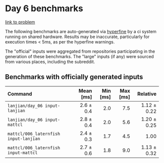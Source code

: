 # Day 6 benchmarks

[link to problem](http://adventofcode.com/2021/day/6)

The following benchmarks are auto-generated via [hyperfine](https://github.com/sharkdp/hyperfine) by a ci system running on shared hardware. Results may be inaccurate, particularly for execution times < 5ms, as per the hyperfine warnings.

The "official" inputs were aggregated from repositories participating in the generation of these benchmarks. The "large" inputs (if any) were sourced from various places, including the subreddit.

## Benchmarks with officially generated inputs
| Command | Mean [ms] | Min [ms] | Max [ms] | Relative |
|:---|---:|---:|---:|---:|
| `lanjian/day_06 input-lanjian` | 2.6 ± 0.4 | 2.0 | 7.5 | 1.12 ± 0.22 |
| `lanjian/day_06 input-mattcl` | 2.8 ± 0.4 | 2.0 | 5.6 | 1.20 ± 0.25 |
| `mattcl/006_laternfish input-lanjian` | 2.4 ± 0.3 | 1.7 | 4.5 | 1.00 |
| `mattcl/006_laternfish input-mattcl` | 2.7 ± 0.6 | 1.8 | 9.0 | 1.13 ± 0.32 |
